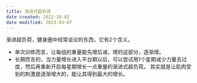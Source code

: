 ```yaml
---
title: 渐进式超负荷
date created: 2022-10-02
date modified: 2023-03-07
---
```


渐进超负荷，健身圈中经常谈论的东西，它有2个含义。

- 单次训练而言，让每组的重量能先增后减，增的这部分，逐渐增。
- 长期而言的，当力量增长进入平台期以后，可以尝试用1个星期减少力量去过度，然后再重新开启每星期增长一点重量的渐进式超负荷。
其实就是让肌肉受到的刺激是逐渐增大的，能让其得到最大的增长。
